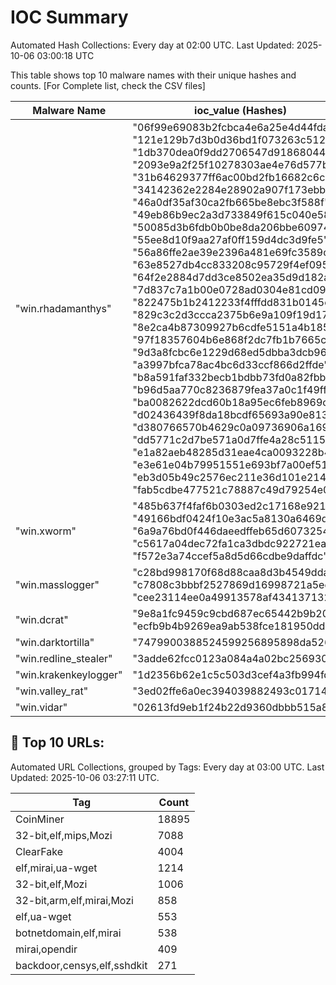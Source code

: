 # IOC Summary

Automated Hash Collections: Every day at 02:00 UTC. Last Updated: 2025-10-06 03:00:18 UTC

This table shows top 10 malware names with their unique hashes and counts. [For Complete list, check the CSV files]

| Malware Name | ioc_value (Hashes) | Count |
|--------------|--------------------|-------|
|  "win.rhadamanthys" |  "06f99e69083b2fcbca4e6a25e4d44fda"<br> "121e129b7d3b0d36bd1f073263c51242"<br> "1db370dea0f9dd2706547d91868044e7"<br> "2093e9a2f25f10278303ae4e76d577b1"<br> "31b64629377ff6ac00bd2fb16682c6c3"<br> "34142362e2284e28902a907f173ebbfc"<br> "46a0df35af30ca2fb665be8ebc3f588f"<br> "49eb86b9ec2a3d733849f615c040e580"<br> "50085d3b6fdb0b0be8da206bbe609749"<br> "55ee8d10f9aa27af0ff159d4dc3d9fe5"<br> "56a86ffe2ae39e2396a481e69fc3589c"<br> "63e8527db4cc833208c95729f4ef095f"<br> "64f2e2884d7dd3ce8502ea35d9d182a0"<br> "7d837c7a1b00e0728ad0304e81cd09ff"<br> "822475b1b2412233f4fffdd831b0145e"<br> "829c3c2d3ccca2375b6e9a109f19d171"<br> "8e2ca4b87309927b6cdfe5151a4b185f"<br> "97f18357604b6e868f2dc7fb1b7665c8"<br> "9d3a8fcbc6e1229d68ed5dbba3dcb962"<br> "a3997bfca78ac4bc6d33ccf866d2ffde"<br> "b8a591faf332becb1bdbb73fd0a82fbb"<br> "b96d5aa770c8236879fea37a0c1f49ff"<br> "ba0082622dcd60b18a95ec6feb8969c4"<br> "d02436439f8da18bcdf65693a90e8133"<br> "d380766570b4629c0a09736906a169ae"<br> "dd5771c2d7be571a0d7ffe4a28c51155"<br> "e1a82aeb48285d31eae4ca0093228b4d"<br> "e3e61e04b79951551e693bf7a00ef519"<br> "eb3d05b49c2576ec211e36d101e21407"<br> "fab5cdbe477521c78887c49d79254e0f" | 30 |
|  "win.xworm" |  "485b637f4faf6b0303ed2c17168e921d"<br> "49166bdf0424f10e3ac5a8130a6469dc"<br> "6a9a76bd0f446daeedffeb65d6073254"<br> "c5617a04dec72fa1ca3dbdc922721ea9"<br> "f572e3a74ccef5a8d5d66cdbe9daffdc" | 5 |
|  "win.masslogger" |  "c28bd998170f68d88caa8d3b4549ddad"<br> "c7808c3bbbf2527869d16998721a5ee2"<br> "cee23114ee0a49913578af4341371328" | 3 |
|  "win.dcrat" |  "9e8a1fc9459c9cbd687ec65442b9b20b"<br> "ecfb9b4b9269ea9ab538fce181950dd9" | 2 |
|  "win.darktortilla" |  "7479900388524599256895898da52666" | 1 |
|  "win.redline_stealer" |  "3adde62fcc0123a084a4a02bc2569300" | 1 |
|  "win.krakenkeylogger" |  "1d2356b62e1c5c503d3cef4a3fb994fd" | 1 |
|  "win.valley_rat" |  "3ed02ffe6a0ec394039882493c01714a" | 1 |
|  "win.vidar" |  "02613fd9eb1f24b22d9360dbbb515a86" | 1 |

<!-- url_summary_start -->
## 🔗 Top 10 URLs:

Automated URL Collections, grouped by Tags: Every day at 03:00 UTC. Last Updated: 2025-10-06 03:27:11 UTC.

| Tag | Count |
|-----|-------|
| CoinMiner | 18895 |
| 32-bit,elf,mips,Mozi | 7088 |
| ClearFake | 4004 |
| elf,mirai,ua-wget | 1214 |
| 32-bit,elf,Mozi | 1006 |
| 32-bit,arm,elf,mirai,Mozi | 858 |
| elf,ua-wget | 553 |
| botnetdomain,elf,mirai | 538 |
| mirai,opendir | 409 |
| backdoor,censys,elf,sshdkit | 271 |
<!-- url_summary_end -->
